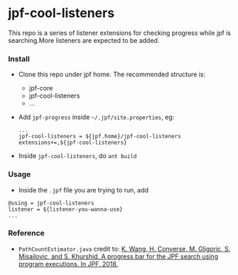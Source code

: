 # jpf-cool-listeners

This repo is a series of listener extensions for checking progress while jpf is searching.More listeners are expected to be added. 

### Install 

- Clone this repo under jpf home.  The recommended structure is:

  - jpf-core
  - jpf-cool-listeners
  - ...

- Add `jpf-progress` inside `~/.jpf/site.properties`, eg:

  ```properties
  ...
  jpf-cool-listeners = ${jpf.home}/jpf-cool-listeners
  extensions+=,${jpf-cool-listeners}
  ```

  

- Inside `jpf-cool-listeners`, do `ant build`



### Usage

- Inside the `.jpf` file you are trying to run, add 

```properties
@using = jpf-cool-listeners
listener = ${listener-you-wanna-use}
...

```



### Reference

- `PathCountEstimator.java` credit to: [K. Wang, H. Converse, M. Gligoric, S. Misailovic, and S. Khurshid. A progress bar for the JPF search using program executions. In JPF, 2018.](https://dl.acm.org/citation.cfm?id=3302419)

  

